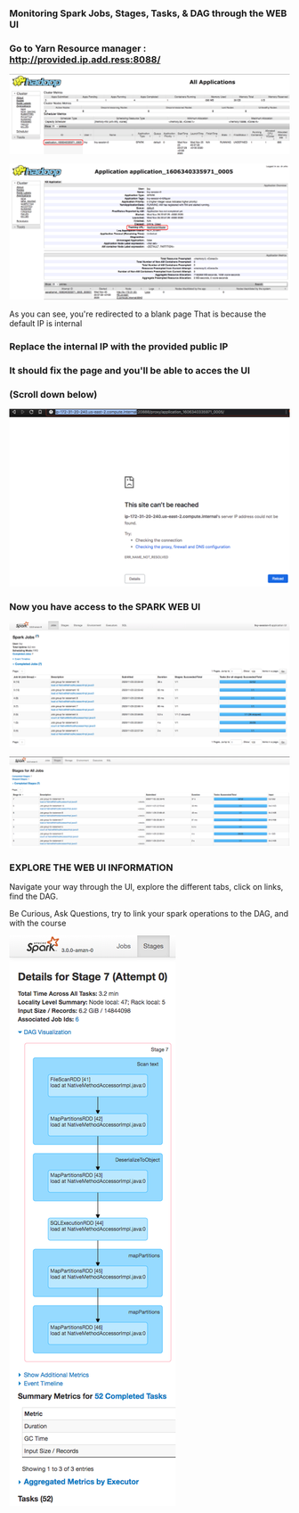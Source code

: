 ### Monitoring Spark Jobs, Stages, Tasks, & DAG through the WEB UI

### Go to Yarn Resource manager :	http://provided.ip.add.ress:8088/

![](/res/img/yarn-0.png)



![](/res/img/yarn-1.png)   

As you can see, you're redirected to a blank page 
That is because the default IP is internal 

### Replace the internal IP with the provided public IP

### It should fix the page and you'll be able to acces the UI
### (Scroll down below)

  

![](/res/img/yarn-2.png)  

### Now you have access to the SPARK WEB UI

![](/res/img/yarn-3.png)  


![](/res/img/yarn-4.png)  

### EXPLORE THE WEB UI INFORMATION 
Navigate your way through the UI, explore the different tabs, click on links, find the DAG. 

Be Curious, Ask Questions, try to link your spark operations to the DAG, and with the course   



![](/res/img/yarn-5.png)  


